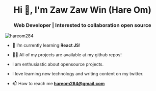 <h1 align="center">Hi 👋, I'm Zaw Zaw Win (Hare Om)</h1>
<h3 align="center">Web Developer | Interested to collaboration open source</h3>

<p align="left"> <img src="https://komarev.com/ghpvc/?username=hareom284&label=Profile%20views&color=0e75b6&style=flat" alt="hareom284" /> </p>

- 🌱 I’m currently learning **React JS**!

- 👨‍💻 All of my projects are available at my github repos!

- I am enthusiastic about opensource projects.

- I love learning new technology and writing content on my twitter.

- 📫 How to reach me **hareom284@gmail.com**

